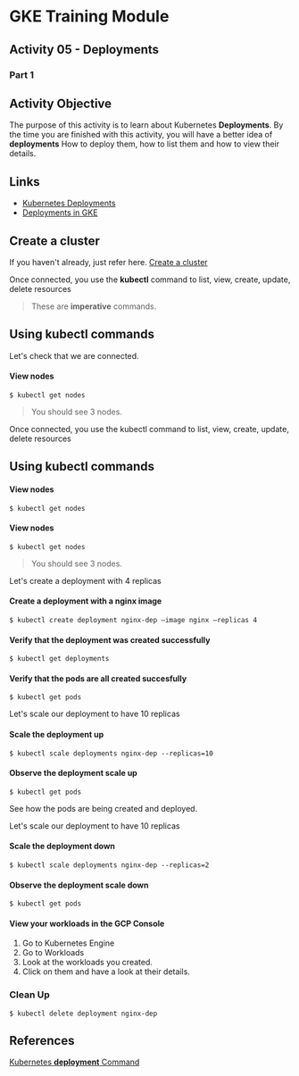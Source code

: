 # GKE Training Module
## Activity 05 - Deployments
### Part 1

## Activity Objective

The purpose of this activity is to learn about Kubernetes **Deployments**. By the time you are finished with this activity, you will have a better idea of **deployments** How to deploy them, how to list them and how to view their details.

## Links
* [Kubernetes Deployments](https://kubernetes.io/docs/concepts/workloads/controllers/deployment/)
* [Deployments in GKE](https://cloud.google.com/kubernetes-engine/docs/concepts/deployment)

## Create a cluster
If you haven't already, just refer here.
[Create a cluster](01-gke-cluster/INSTRUCTIONS.md)

Once connected, you use the **kubectl** command to list, view, create, update, delete resources
> These are **imperative** commands.

## Using kubectl commands

Let's check that we are connected.
#### View nodes
```
$ kubectl get nodes
```
> You should see 3 nodes.

Once connected, you use the kubectl command to list, view, create, update, delete resources

## Using kubectl commands
#### View nodes
```
$ kubectl get nodes
```

#### View nodes
```
$ kubectl get nodes
```
> You should see 3 nodes.

Let's create a deployment with 4 replicas
#### Create a deployment with a nginx image
```
$ kubectl create deployment nginx-dep –image nginx –replicas 4
```

#### Verify that the deployment was created successfully
```
$ kubectl get deployments
```

#### Verify that the pods are all created succesfully
```
$ kubectl get pods
```

Let's scale our deployment to have 10 replicas
#### Scale the deployment up
```
$ kubectl scale deployments nginx-dep --replicas=10
```

#### Observe the deployment scale up
```
$ kubectl get pods
```
See how the pods are being created and deployed.

Let's scale our deployment to have 10 replicas
#### Scale the deployment down
```
$ kubectl scale deployments nginx-dep --replicas=2
```

#### Observe the deployment scale down
```
$ kubectl get pods
```

#### View your workloads in the GCP Console
1. Go to Kubernetes Engine
1. Go to Workloads
1. Look at the workloads you created.
1. Click on them and have a look at their details.

### Clean Up
```
$ kubectl delete deployment nginx-dep
```

## References
[Kubernetes **deployment** Command](https://kubernetes.io/docs/reference/generated/kubectl/kubectl-commands#-em-deployment-em-)
